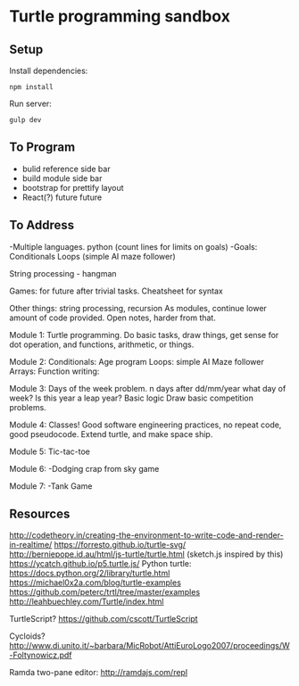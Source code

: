 # Turtle programming sandbox

## Setup

Install dependencies:

```
npm install
```

Run server:

```
gulp dev
```

## To Program
- bulid reference side bar
- build module side bar
- bootstrap for prettify layout
- React(?) future future

## To Address
-Multiple languages. python (count lines for limits on goals)
-Goals:
  Conditionals
  Loops (simple AI maze follower)
  
  String processing - hangman
  
  Games: for future after trivial tasks.
  Cheatsheet for syntax
  
Other things: string processing, recursion
As modules, continue lower amount of code provided.
Open notes, harder from that.

Module 1:
Turtle programming.
Do basic tasks, draw things, get sense for dot operation, and functions, arithmetic, or things.

Module 2:
Conditionals: Age program
Loops: simple AI Maze follower
Arrays:
Function writing:

Module 3:
Days of the week problem. n days after dd/mm/year what day of week?
Is this year a leap year?
Basic logic
Draw basic competition problems.

Module 4:
Classes!
Good software engineering practices, no repeat code, good pseudocode.
Extend turtle, and make space ship.

Module 5:
Tic-tac-toe

Module 6:
-Dodging crap from sky game

Module 7:
-Tank Game


  
## Resources
http://codetheory.in/creating-the-environment-to-write-code-and-render-in-realtime/
https://forresto.github.io/turtle-svg/
http://berniepope.id.au/html/js-turtle/turtle.html (sketch.js inspired by this)
https://ycatch.github.io/p5.turtle.js/
Python turtle: https://docs.python.org/2/library/turtle.html
https://michael0x2a.com/blog/turtle-examples
https://github.com/peterc/trtl/tree/master/examples
http://leahbuechley.com/Turtle/index.html

TurtleScript?  https://github.com/cscott/TurtleScript

Cycloids?
http://www.di.unito.it/~barbara/MicRobot/AttiEuroLogo2007/proceedings/W-Foltynowicz.pdf

Ramda two-pane editor:
http://ramdajs.com/repl
